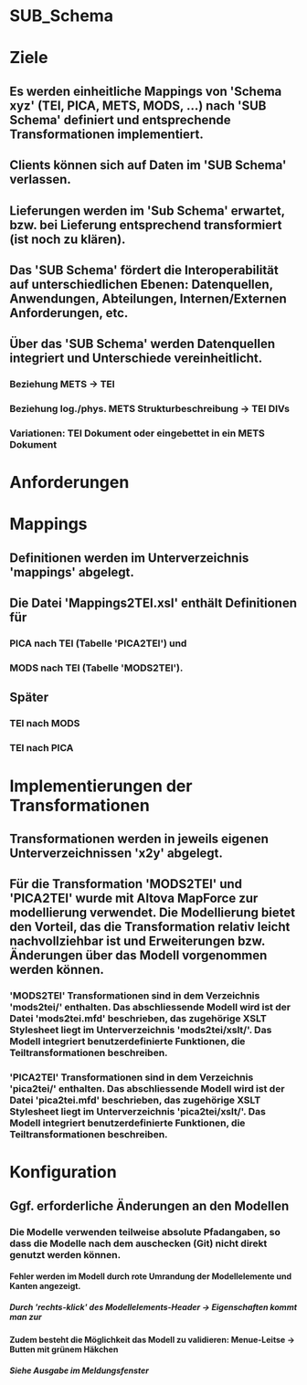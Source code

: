 SUB_Schema
==========

# Ziele
## Es werden einheitliche Mappings von 'Schema xyz' (TEI, PICA, METS, MODS, ...) nach 'SUB Schema' definiert und entsprechende Transformationen implementiert.
## Clients können sich auf Daten im 'SUB Schema' verlassen.
## Lieferungen werden im 'Sub Schema' erwartet, bzw. bei Lieferung entsprechend transformiert (ist noch zu klären).
## Das 'SUB Schema' fördert die Interoperabilität auf unterschiedlichen Ebenen: Datenquellen, Anwendungen, Abteilungen, Internen/Externen Anforderungen, etc.
## Über das 'SUB Schema' werden Datenquellen integriert und Unterschiede vereinheitlicht.
### Beziehung METS -> TEI
### Beziehung log./phys. METS Strukturbeschreibung -> TEI DIVs
### Variationen: TEI Dokument oder eingebettet in ein METS Dokument

# Anforderungen

# Mappings
## Definitionen werden im Unterverzeichnis 'mappings' abgelegt.
## Die Datei 'Mappings2TEI.xsl' enthält Definitionen für
### PICA nach TEI (Tabelle 'PICA2TEI') und
### MODS nach TEI (Tabelle 'MODS2TEI').
## Später
### TEI nach MODS
### TEI nach PICA
# Implementierungen der Transformationen
## Transformationen werden in jeweils eigenen Unterverzeichnissen 'x2y' abgelegt.
## Für die Transformation 'MODS2TEI' und 'PICA2TEI' wurde mit Altova MapForce zur modellierung verwendet. Die Modellierung bietet den Vorteil, das die Transformation relativ leicht nachvollziehbar ist und Erweiterungen bzw. Änderungen über das Modell vorgenommen werden können.
### 'MODS2TEI' Transformationen sind in dem Verzeichnis 'mods2tei/' enthalten. Das abschliessende Modell wird ist der Datei 'mods2tei.mfd' beschrieben, das zugehörige XSLT Stylesheet liegt im Unterverzeichnis 'mods2tei/xslt/'. Das Modell integriert benutzerdefinierte Funktionen, die Teiltransformationen beschreiben.
### 'PICA2TEI' Transformationen sind in dem Verzeichnis 'pica2tei/' enthalten. Das abschliessende Modell wird ist der Datei 'pica2tei.mfd' beschrieben, das zugehörige XSLT Stylesheet liegt im Unterverzeichnis 'pica2tei/xslt/'. Das Modell integriert benutzerdefinierte Funktionen, die Teiltransformationen beschreiben.


# Konfiguration
## Ggf. erforderliche Änderungen an den Modellen
### Die Modelle verwenden teilweise absolute Pfadangaben, so dass die Modelle nach dem auschecken (Git) nicht direkt genutzt werden können.
#### Fehler werden im Modell durch rote Umrandung der Modellelemente und Kanten angezeigt.
##### Durch 'rechts-klick' des Modellelements-Header -> Eigenschaften kommt man zur
#### Zudem besteht die Möglichkeit das Modell zu validieren: Menue-Leitse -> Butten mit grünem Häkchen
##### Siehe Ausgabe im Meldungsfenster



